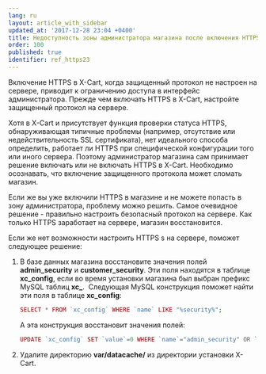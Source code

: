 ```yaml
---
lang: ru
layout: article_with_sidebar
updated_at: '2017-12-28 23:04 +0400'
title: Недоступность зоны администратора магазина после включения HTTPS
order: 100
published: true
identifier: ref_https23
---
```

Включение HTTPS  в X-Cart, когда защищенный протокол не настроен на сервере, приводит к ограничению доступа в интерфейс администратора. Прежде чем включать HTTPS  в X-Cart, настройте защищенный протокол на сервере. 

Хотя в X-Cart и присутствует функция проверки статуса HTTPS, обнаруживающая типичные проблемы (например, отсутствие или недействительность SSL сертификата), нет идеального способа определить, работает ли HTTPS при специфической конфигурации того или иного сервера. Поэтому администратор магазина сам принимает решение включать или не включать HTTPS в X-Cart. Необходимо осознавать, что включение защищенного протокола может сломать магазин.

Если же вы уже включили HTTPS в магазине и не можете попасть в зону администратора, проблему можно решить. Самое очевидное решение - правильно настроить безопасный протокол на сервере. Как только HTTPS заработает на сервере, магазин восстановится.

Если же нет возможности настроить HTTPS s на сервере, поможет следующее решение:

1.  В базе данных магазина восстановите значения полей **admin_security** и **customer_security**. Эти поля находятся в таблице **xc_config**, если во время установки магазина был выбран префикс MySQL таблиц **xc_**. 
    Следующая MySQL конструкция  поможет найти эти поля в таблице **xc_config**:

    ```php
    SELECT * FROM `xc_config` WHERE `name` LIKE "%security%";
    ```

    А эта конструкция восстановит значения полей:

    ```php
    UPDATE `xc_config` SET `value`=0 WHERE `name`="admin_security" OR `name`="customer_security";
    ```

2.  Удалите директорию **var/datacache/** из директории установки X-Cart.
